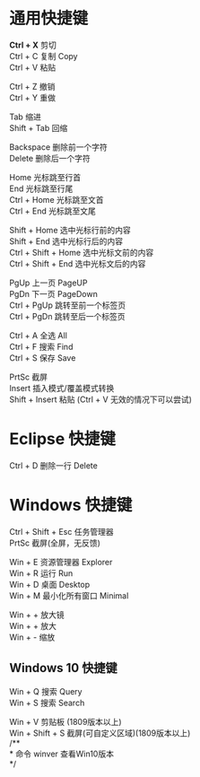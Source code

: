 # 通用快捷键
**Ctrl + X** 剪切  
Ctrl + C 复制		Copy  
Ctrl + V 粘贴  

Ctrl + Z	撤销  
Ctrl + Y	重做  

Tab			缩进  
Shift + Tab	回缩  

Backspace	删除前一个字符  
Delete		删除后一个字符  

Home	光标跳至行首  
End		光标跳至行尾  
Ctrl + Home		光标跳至文首  
Ctrl + End		光标跳至文尾  

Shift + Home		选中光标行前的内容  
Shift + End		选中光标行后的内容  
Ctrl + Shift + Home		选中光标文前的内容  
Ctrl + Shift + End		选中光标文后的内容  

PgUp	上一页	PageUP  
PgDn	下一页	PageDown  
Ctrl + PgUp	跳转至前一个标签页  
Ctrl + PgDn	跳转至后一个标签页  

Ctrl + A	全选		All  
Ctrl + F	搜索		Find  
Ctrl + S	保存		Save  

PrtSc	截屏  
Insert	插入模式/覆盖模式转换  
Shift + Insert	粘贴 (Ctrl + V 无效的情况下可以尝试)  


# Eclipse 快捷键  
Ctrl + D	删除一行	Delete  




# Windows 快捷键  
Ctrl + Shift + Esc	任务管理器  
PrtSc			截屏(全屏，无反馈)  

Win + E			资源管理器	Explorer  
Win + R 			运行		Run  
Win + D			桌面		Desktop  
Win + M			最小化所有窗口		Minimal  

Win + + 			放大镜  
Win + + 			放大  
Win + -			缩放  


## Windows 10 快捷键  
Win + Q 搜索	Query  
Win + S 搜索	Search  

Win + V 剪贴板 (1809版本以上)  
Win + Shift + S 截屏(可自定义区域)(1809版本以上)  
/**  
\* 命令 winver 查看Win10版本  
 */  


